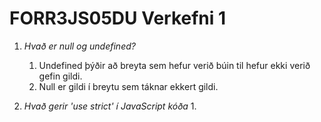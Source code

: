 # FORR3JS05DU Verkefni 1

1. *Hvað er null og undefined?*
   1. Undefined þýðir að breyta sem hefur verið búin til hefur ekki verið gefin gildi.
   2. Null er gildi í breytu sem táknar ekkert gildi.
   
2. *Hvað gerir 'use strict' í JavaScript kóða*
   1.
